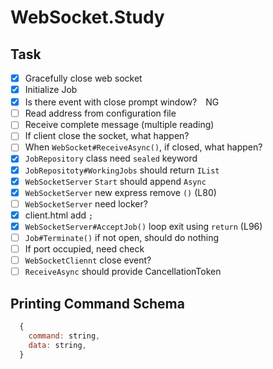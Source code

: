 # WebSocket.Study

## Task
  - [x] Gracefully close web socket
  - [x] Initialize Job
  - [x] Is there event with close prompt window?　NG
  - [ ] Read address from configuration file
  - [ ] Receive complete message (multiple reading)
  - [ ] If client close the socket, what happen?
  - [ ] When `WebSocket#ReceiveAsync()`, if closed, what happen?
  - [x] `JobRepository` class need `sealed` keyword
  - [x] `JobRepositoty#WorkingJobs` should return `IList`
  - [x] `WebSocketServer` `Start` should append `Async`
  - [x] `WebSocketServer` new express remove `()` (L80)
  - [ ] `WebSocketServer` need locker?
  - [x] client.html add `;`
  - [x] `WebSocketServer#AcceptJob()` loop exit using `return` (L96)
  - [ ] `Job#Terminate()` if not open, should do nothing
  - [ ] If port occupied, need check
  - [ ] `WebSocketCliennt` close event?
  - [ ] `ReceiveAsync` should provide CancellationToken

## Printing Command Schema

```js
  {
    command: string,
    data: string,
  }
```

